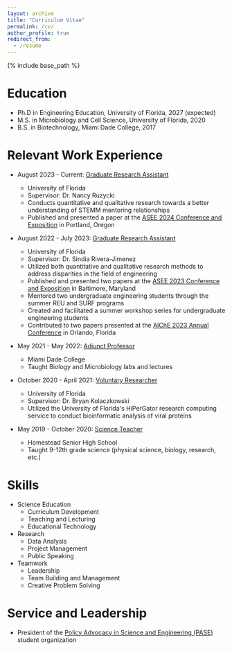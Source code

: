 ```yaml
---
layout: archive
title: "Curriculum Vitae"
permalink: /cv/
author_profile: true
redirect_from:
  - /resume
---
```


{% include base_path %}

Education
======
* Ph.D in Engineering Education, University of Florida, 2027 (expected)
* M.S. in Microbiology and Cell Science, University of Florida, 2020
* B.S. in Biotechnology, Miami Dade College, 2017

Relevant Work Experience
======
* August 2023 - Current: [Graduate Research Assistant](https://mse.ufl.edu/people/name/nancy-ruzycki/)
  * University of Florida
  * Supervisor: Dr. Nancy Ruzycki
  * Conducts quantitative and qualitative research towards a better understanding of STEMM mentoring relationships
  * Published and presented a paper at the [ASEE 2024 Conference and Exposition](https://peer.asee.org/authors/kassandra-fernandez) in Portland, Oregon

* August 2022 - July 2023: [Graduate Research Assistant](https://riverajimenez.com/)
  * University of Florida
  * Supervisor: Dr. Sindia Rivera-Jimenez
  * Utilized both quantitative and qualitative research methods to address disparities in the field of engineering
  * Published and presented two papers at the [ASEE 2023 Conference and Exposition](https://peer.asee.org/authors/kassandra-fernandez) in Baltimore, Maryland
  * Mentored two undergraduate engineering students through the summer REU and SURF programs
  * Created and facilitated a summer workshop series for undergraduate engineering students
  * Contributed to two papers presented at the [AIChE 2023 Annual Conference](https://www.aiche.org/proceedings/people/kassandra-fernandez) in Orlando, Florida

* May 2021 - May 2022: [Adjunct Professor](https://kassstem.github.io/teaching/2021-miami-dade-college)
  * Miami Dade College
  * Taught Biology and Microbiology labs and lectures

* October 2020 - April 2021: [Voluntary Researcher](https://bryankolaczkowski.github.io/)
  * University of Florida
  * Supervisor: Dr. Bryan Kolaczkowski
  * Utilized the University of Florida's HiPerGator research computing service to conduct bioinformatic analysis of viral proteins

* May 2019 - October 2020: [Science Teacher](https://kassstem.github.io/teaching/2019-homestead-senior-high-school)
  * Homestead Senior High School
  * Taught 9-12th grade science (physical science, biology, research, etc.)
  
Skills
======
* Science Education
  * Curriculum Development
  * Teaching and Lecturing
  * Educational Technology
* Research
  * Data Analysis
  * Project Management
  * Public Speaking
* Teamwork
  * Leadership
  * Team Building and Management
  * Creative Problem Solving
  
Service and Leadership
======
* President of the [Policy Advocacy in Science and Engineering (PASE)](https://gator-pase-links.netlify.app/) student organization
